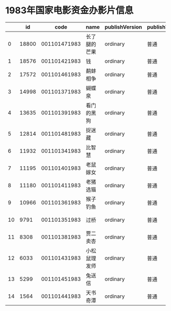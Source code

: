 # 1983年国家电影资金办影片信息


|    | id |  code  |  name  | publishVersion | publishVersionName |   type  |  typeName  |   producerName  |  publisherName  |  publishDate   |
| ---- | ---- | ---- | ---- | ---- | ----| ---- | ---- | ---- | ---- | ---- |
| 0 |  18800 |  001101471983 |  长了腿的芒果 |  ordinary |  普通 |  cartoon |  动画片 |  未填写 |  暂空 |  412876800000|
| 1 |  18576 |  001101421983 |  钱 |  ordinary |  普通 |  cartoon |  动画片 |  暂空 |  暂空 |  412876800000|
| 2 |  17572 |  001101461983 |  鹬蚌相争 |  ordinary |  普通 |  cartoon |  动画片 |  未填写 |  暂空 |  412876800000|
| 3 |  14998 |  001101371983 |  蝴蝶泉 |  ordinary |  普通 |  cartoon |  动画片 |  暂空 |  暂空 |  412876800000|
| 4 |  13635 |  001101391983 |  看门的黑狗 |  ordinary |  普通 |  cartoon |  动画片 |  绍兴麟浩文化传播有限公司 |  暂空 |  412876800000|
| 5 |  12814 |  001101481983 |  捉迷藏 |  ordinary |  普通 |  cartoon |  动画片 |  暂空 |  暂空 |  412876800000|
| 6 |  11932 |  001101341983 |  比智慧 |  ordinary |  普通 |  cartoon |  动画片 |  未填写 |  暂空 |  412876800000|
| 7 |  11195 |  001101401983 |  老鼠嫁女 |  ordinary |  普通 |  cartoon |  动画片 |  上海祥盛影视制作发行有限公司 |  暂空 |  412876800000|
| 8 |  11180 |  001101411983 |  老猪选猫 |  ordinary |  普通 |  cartoon |  动画片 |  美国漫威影业公司 |  暂空 |  412876800000|
| 9 |  10966 |  001101361983 |  猴子钓鱼 |  ordinary |  普通 |  cartoon |  动画片 |  山西作家影视艺术制作有限公司 |  暂空 |  412876800000|
| 10 |  9791 |  001101351983 |  过桥 |  ordinary |  普通 |  cartoon |  动画片 |  深圳铁色高原文化传播有限公司 |  暂空 |  412876800000|
| 11 |  8308 |  001101381983 |  贾二卖杏 |  ordinary |  普通 |  cartoon |  动画片 |  暂空 |  暂空 |  412876800000|
| 12 |  6033 |  001101431983 |  小松鼠理发师 |  ordinary |  普通 |  cartoon |  动画片 |  暂空 |  暂空 |  412876800000|
| 13 |  5299 |  001101451983 |  兔送信 |  ordinary |  普通 |  cartoon |  动画片 |  未填写 |  暂空 |  412876800000|
| 14 |  1564 |  001101441983 |  天书奇潭 |  ordinary |  普通 |  cartoon |  动画片 |  未填写 |  暂空 |  412876800000|
